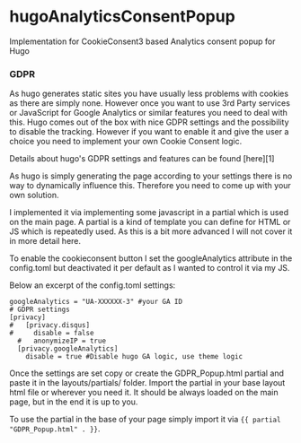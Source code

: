 # hugoAnalyticsConsentPopup
Implementation for CookieConsent3 based Analytics consent popup for Hugo

### GDPR
As hugo generates static sites you have usually less problems with cookies as there are simply none.
However once you want to use 3rd Party services or JavaScript for Google Analytics or similar features you need to deal with this.
Hugo comes out of the box with nice GDPR settings and the possibility to disable the tracking.
However if you want to enable it and give the user a choice you need to implement your own Cookie Consent logic.

Details about hugo's GDPR settings and features can be found [here][1]

As hugo is simply generating the page according to your settings there is no way to dynamically influence this. Therefore you need to come up with your own solution.

I implemented it via implementing some javascript in a partial which is used on the main page.
A partial is a kind of template you can define for HTML or JS which is repeatedly used. As this is a bit more advanced I will not cover it in more detail here.

To enable the cookieconsent button I set the googleAnalytics attribute in the config.toml but deactivated it per default as I wanted to control it via my JS.

Below an excerpt of the config.toml settings:

```
googleAnalytics = "UA-XXXXXX-3" #your GA ID
# GDPR settings
[privacy]
#   [privacy.disqus]
#     disable = false
  #   anonymizeIP = true
  [privacy.googleAnalytics]
    disable = true #Disable hugo GA logic, use theme logic
```

Once the settings are set copy or create the GDPR_Popup.html partial and paste it in the layouts/partials/ folder.
Import the partial in your base layout html file or wherever you need it. It should be always loaded on the main page, but in the end it is up to you.

To use the partial in the base of your page simply import it via `{{ partial "GDPR_Popup.html" . }}`.
